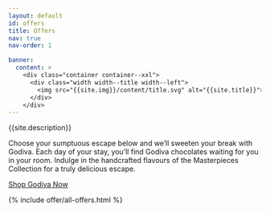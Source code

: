 ```yaml
---
layout: default
id: offers
title: Offers
nav: true
nav-order: 1

banner:
  content: >
    <div class="container container--xxl">
      <div class="width width--title width--left">
        <img src="{{site.img}}/content/title.svg" alt="{{site.title}}">
      </div>
    </div>
---
```


<div class="container">
  <div class="width width--xl text--center space--xxxl">
    <p class="text--xxl">{{site.description}}</p>
    <p class="text--xxl">Choose your sumptuous escape below and we’ll sweeten your break with Godiva. Each day of your stay, you’ll find Godiva chocolates waiting for you in your room. Indulge in the handcrafted flavours of the Masterpieces Collection for a truly delicious escape.</p>
    <div class="space--sm"></div>
    <a href="{{site.client.link}}" class="btn btn--outline btn--outline-red js-open-modal" data-open-modal="shops">Shop Godiva Now</a>
  </div>
</div>

{% include offer/all-offers.html %}